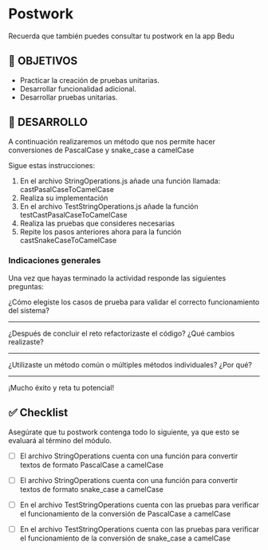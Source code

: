 # Postwork

Recuerda que también puedes consultar tu postwork en la app Bedu


## 🎯 OBJETIVOS

- Practicar la creación de pruebas unitarias.
- Desarrollar funcionalidad adicional. 
- Desarrollar pruebas unitarias.


## 🚀 DESARROLLO

A continuación realizaremos un método que nos permite hacer conversiones de PascalCase y snake_case a camelCase

Sigue estas instrucciones:

1. En el archivo StringOperations.js añade una función llamada: castPasalCaseToCamelCase
1. Realiza su implementación
1. En el archivo TestStringOperations.js añade la función testCastPasalCaseToCamelCase
1. Realiza las pruebas que consideres necesarias
1. Repite los pasos anteriores ahora para la función castSnakeCaseToCamelCase

### Indicaciones generales

Una vez que hayas terminado  la actividad responde las siguientes preguntas:

¿Cómo elegiste los casos de prueba para validar el correcto funcionamiento del sistema?
_________________________________________________________________________________________________________________________________________________________________________________________________________________________________
¿Después de concluir el reto refactorizaste el código? ¿Qué cambios realizaste?
_________________________________________________________________________________________________________________________________________________________________________________________________________________________________

¿Utilizaste un método común o múltiples métodos individuales? ¿Por qué?
_________________________________________________________________________________________________________________________________________________________________________________________________________________________________

¡Mucho éxito y reta tu potencial!


## ✅ Checklist 

Asegúrate que tu postwork contenga todo lo siguiente, ya que esto se evaluará al término del módulo.

- [ ] El archivo StringOperations cuenta con una función para convertir textos de formato PascalCase a camelCase




- [ ] El archivo StringOperations cuenta con una función para convertir textos de formato snake_case a camelCase




- [ ] En el archivo TestStringOperations cuenta con las pruebas para verificar el funcionamiento de la conversión de PascalCase a camelCase




- [ ] En el archivo TestStringOperations cuenta con las pruebas para verificar el funcionamiento de la conversión de snake_case a camelCase







